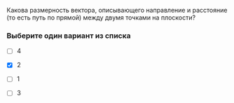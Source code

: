 
Какова размерность вектора, описывающего направление и расстояние (то есть путь по прямой) между двумя точками на плоскости?

### Выберите один вариант из списка
* [ ] 4
* [x] 2
* [ ] 1
* [ ] 3

